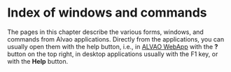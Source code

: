# Index of windows and commands
     
The pages in this chapter describe the various forms, windows, and commands from Alvao applications. Directly from the applications, you can usually open them with the help button, i.e., in [ALVAO WebApp](list-of-windows/alvao-webapp) with the **?** button on the top right, in desktop applications usually with the F1 key, or with the **Help** button.
